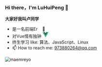 ### Hi there，I'm LuHuiPeng 👋

**大家好我叫卢同学**
- 是一名前端Er  &nbsp;&nbsp;&nbsp;🔭
- 对Vue情有独钟 <img height="20" src="https://raw.githubusercontent.com/github/explore/main/topics/vue/vue.png">
- 终生学习 like: 算法、JavaScript、Linux
- 📫 How to reach me: 973880264@qq.com
<img align="center" width="96%" src="https://github-readme-stats-git-masterrstaa-rickstaa.vercel.app/api?username=lhp96&show_icons=true&icon_color=f3d959&bg_color=30,e96443,904e95&title_color=fff&text_color=fff" alt="maemreyo" width="400" />
<!--
**lhp96/lhp96** is a ✨ _special_ ✨ repository because its `README.md` (this file) appears on your GitHub profile.

Here are some ideas to get you started:

- 🔭 I’m currently working on ...
- 🌱 I’m currently learning ...
- 👯 I’m looking to collaborate on ...
- 🤔 I’m looking for help with ...
- 💬 Ask me about ...
- 📫 How to reach me: ...
- 😄 Pronouns: ...
- ⚡ Fun fact: ...
-->
